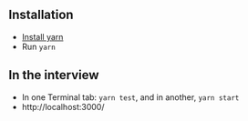 ## Installation

- [Install yarn](https://yarnpkg.com/en/docs/install)
- Run `yarn`

## In the interview

- In one Terminal tab: `yarn test`, and in another, `yarn start`
- http://localhost:3000/
